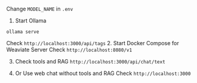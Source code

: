 
Change `MODEL_NAME` in `.env`

1. Start Ollama
```
ollama serve
```
Check `http://localhost:3000/api/tags`
2. Start Docker Compose for Weaviate Server 
Check `http://localhost:8080/v1`

3. Check tools and RAG
`http://localhost:3000/api/chat/text`

4. Or Use web chat without tools and RAG
Check `http://localhost:3000`
